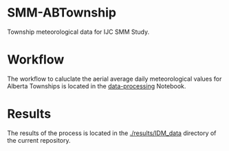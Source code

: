 # SMM-ABTownship
Township meteorological data for IJC SMM Study. 

# Workflow
The workflow to caluclate the aerial average daily meteorological values for Alberta Townships is located in the [data-processing](./data-processing.ipynb) Notebook.

# Results
The results of the process is located in the [./results/IDM_data](./results/IDM_data) directory of the current repository.
